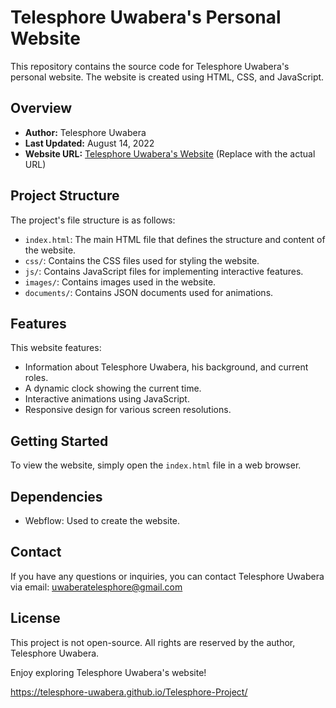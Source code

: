 # Telesphore Uwabera's Personal Website

This repository contains the source code for Telesphore Uwabera's personal website. The website is created using HTML, CSS, and JavaScript.
## Overview

- **Author:** Telesphore Uwabera
- **Last Updated:** August 14, 2022
- **Website URL:** [Telesphore Uwabera's Website](https://example.com) (Replace with the actual URL)

## Project Structure

The project's file structure is as follows:

- `index.html`: The main HTML file that defines the structure and content of the website.
- `css/`: Contains the CSS files used for styling the website.
- `js/`: Contains JavaScript files for implementing interactive features.
- `images/`: Contains images used in the website.
- `documents/`: Contains JSON documents used for animations.

## Features

This website features:

- Information about Telesphore Uwabera, his background, and current roles.
- A dynamic clock showing the current time.
- Interactive animations using JavaScript.
- Responsive design for various screen resolutions.

## Getting Started

To view the website, simply open the `index.html` file in a web browser.

## Dependencies

- Webflow: Used to create the website.

## Contact

If you have any questions or inquiries, you can contact Telesphore Uwabera via email: uwaberatelesphore@gmail.com

## License

This project is not open-source. All rights are reserved by the author, Telesphore Uwabera.

Enjoy exploring Telesphore Uwabera's website!


https://telesphore-uwabera.github.io/Telesphore-Project/
